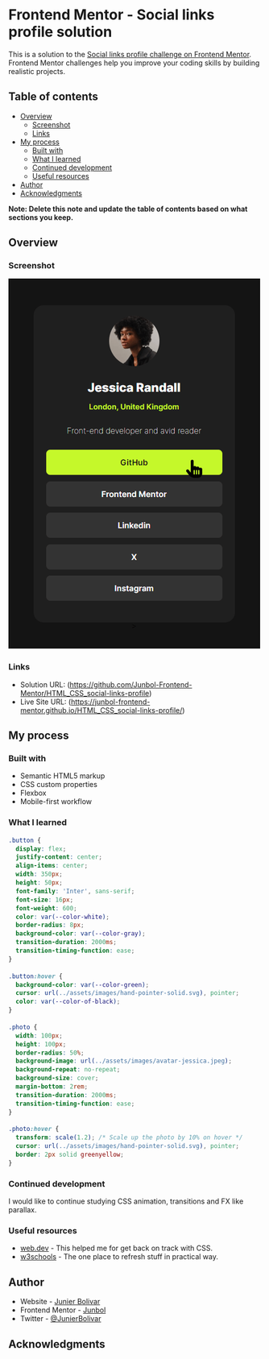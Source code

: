 # Frontend Mentor - Social links profile solution

This is a solution to the [Social links profile challenge on Frontend Mentor](https://www.frontendmentor.io/challenges/social-links-profile-UG32l9m6dQ). Frontend Mentor challenges help you improve your coding skills by building realistic projects.

## Table of contents

- [Overview](#overview)
  - [Screenshot](#screenshot)
  - [Links](#links)
- [My process](#my-process)
  - [Built with](#built-with)
  - [What I learned](#what-i-learned)
  - [Continued development](#continued-development)
  - [Useful resources](#useful-resources)
- [Author](#author)
- [Acknowledgments](#acknowledgments)

**Note: Delete this note and update the table of contents based on what sections you keep.**

## Overview

### Screenshot

![](./assets/images/screenshot.png)

### Links

- Solution URL: (https://github.com/Junbol-Frontend-Mentor/HTML_CSS_social-links-profile)
- Live Site URL: (https://junbol-frontend-mentor.github.io/HTML_CSS_social-links-profile/)

## My process

### Built with

- Semantic HTML5 markup
- CSS custom properties
- Flexbox
- Mobile-first workflow

### What I learned

```css
.button {
  display: flex;
  justify-content: center;
  align-items: center;
  width: 350px;
  height: 50px;
  font-family: 'Inter', sans-serif;
  font-size: 16px;
  font-weight: 600;
  color: var(--color-white);
  border-radius: 8px;
  background-color: var(--color-gray);
  transition-duration: 2000ms;
  transition-timing-function: ease;
}

.button:hover {
  background-color: var(--color-green);
  cursor: url(../assets/images/hand-pointer-solid.svg), pointer;
  color: var(--color-of-black);
}

.photo {
  width: 100px;
  height: 100px;
  border-radius: 50%;
  background-image: url(../assets/images/avatar-jessica.jpeg);
  background-repeat: no-repeat;
  background-size: cover;
  margin-bottom: 2rem;
  transition-duration: 2000ms;
  transition-timing-function: ease;
}

.photo:hover {
  transform: scale(1.2); /* Scale up the photo by 10% on hover */
  cursor: url(../assets/images/hand-pointer-solid.svg), pointer;
  border: 2px solid greenyellow;
}
```

### Continued development

I would like to continue studying CSS animation, transitions and FX like parallax.

### Useful resources

- [web.dev](https://web.dev/learn/css) - This helped me for get back on track with CSS.
- [w3schools](https://www.w3schools.com/css/default.asp) - The one place to refresh stuff in practical way.

## Author

- Website - [Junier Bolivar](https://www.bolivarcreativedesign.com)
- Frontend Mentor - [Junbol](https://www.frontendmentor.io/profile/Junbol)
- Twitter - [@JunierBolivar](https://www.twitter.com/@JunierBolivar)

## Acknowledgments
